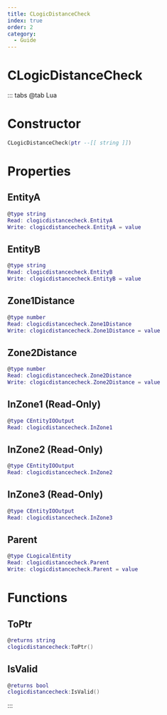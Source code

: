 ```yaml
---
title: CLogicDistanceCheck
index: true
order: 2
category:
  - Guide
---
```


# CLogicDistanceCheck

::: tabs
@tab Lua
# Constructor
```lua
CLogicDistanceCheck(ptr --[[ string ]])
```
# Properties
## EntityA 
```lua
@type string
Read: clogicdistancecheck.EntityA
Write: clogicdistancecheck.EntityA = value
```
## EntityB 
```lua
@type string
Read: clogicdistancecheck.EntityB
Write: clogicdistancecheck.EntityB = value
```
## Zone1Distance 
```lua
@type number
Read: clogicdistancecheck.Zone1Distance
Write: clogicdistancecheck.Zone1Distance = value
```
## Zone2Distance 
```lua
@type number
Read: clogicdistancecheck.Zone2Distance
Write: clogicdistancecheck.Zone2Distance = value
```
## InZone1 (Read-Only)
```lua
@type CEntityIOOutput
Read: clogicdistancecheck.InZone1
```
## InZone2 (Read-Only)
```lua
@type CEntityIOOutput
Read: clogicdistancecheck.InZone2
```
## InZone3 (Read-Only)
```lua
@type CEntityIOOutput
Read: clogicdistancecheck.InZone3
```
## Parent 
```lua
@type CLogicalEntity
Read: clogicdistancecheck.Parent
Write: clogicdistancecheck.Parent = value
```
# Functions
## ToPtr
```lua
@returns string
clogicdistancecheck:ToPtr()
```
## IsValid
```lua
@returns bool
clogicdistancecheck:IsValid()
```

:::
